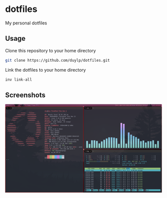 # dotfiles

My personal dotfiles

## Usage

Clone this repository to your home directory
```bash
git clone https://github.com/duylp/dotfiles.git
```

Link the dotfiles to your home directory
```bash
inv link-all
```

## Screenshots

![Image](./screenshots/screenshot.png)
